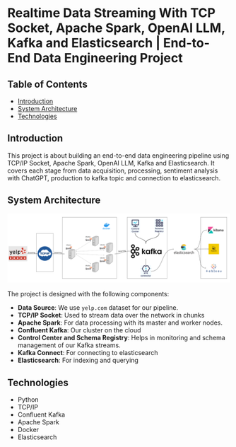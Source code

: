 # Realtime Data Streaming With TCP Socket, Apache Spark, OpenAI LLM, Kafka and Elasticsearch | End-to-End Data Engineering Project

## Table of Contents
- [Introduction](#introduction)
- [System Architecture](#system-architecture)
- [Technologies](#technologies)


## Introduction

This project is about building an end-to-end data engineering pipeline using TCP/IP Socket, Apache Spark, OpenAI LLM, Kafka and Elasticsearch. It covers each stage from data acquisition, processing, sentiment analysis with ChatGPT, production to kafka topic and connection to elasticsearch.

## System Architecture
![System_architecture.png](assets%2FSystem_architecture.png)

The project is designed with the following components:

- **Data Source**: We use `yelp.com` dataset for our pipeline.
- **TCP/IP Socket**: Used to stream data over the network in chunks
- **Apache Spark**: For data processing with its master and worker nodes.
- **Confluent Kafka**: Our cluster on the cloud
- **Control Center and Schema Registry**: Helps in monitoring and schema management of our Kafka streams.
- **Kafka Connect**: For connecting to elasticsearch
- **Elasticsearch**: For indexing and querying



## Technologies

- Python
- TCP/IP
- Confluent Kafka
- Apache Spark
- Docker
- Elasticsearch

